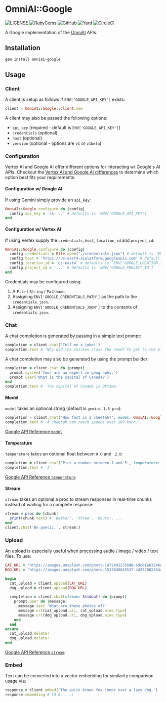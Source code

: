 # OmniAI::Google

[![LICENSE](https://img.shields.io/badge/license-MIT-blue.svg)](https://github.com/ksylvest/omniai-google/blob/main/LICENSE)
[![RubyGems](https://img.shields.io/gem/v/omniai-google)](https://rubygems.org/gems/omniai-google)
[![GitHub](https://img.shields.io/badge/github-repo-blue.svg)](https://github.com/ksylvest/omniai-google)
[![Yard](https://img.shields.io/badge/docs-site-blue.svg)](https://omniai-google.ksylvest.com)
[![CircleCI](https://img.shields.io/circleci/build/github/ksylvest/omniai-google)](https://circleci.com/gh/ksylvest/omniai-google)

A Google implementation of the [OmniAI](https://github.com/ksylvest/omniai) APIs.

## Installation

```sh
gem install omniai-google
```

## Usage

### Client

A client is setup as follows if `ENV['GOOGLE_API_KEY']` exists:

```ruby
client = OmniAI::Google::Client.new
```

A client may also be passed the following options:

- `api_key` (required - default is `ENV['GOOGLE_API_KEY']`)
- `credentials` (optional)
- `host` (optional)
- `version` (optional - options are `v1` or `v1beta`)

### Configuration

Vertex AI and Google AI offer different options for interacting w/ Google's AI APIs. Checkout the [Vertex AI and Google AI differences](https://cloud.google.com/vertex-ai/generative-ai/docs/overview#how-gemini-vertex-different-gemini-aistudio) to determine which option best fits your requirements.

#### Configuration w/ Google AI

If using Gemini simply provide an `api_key`:

```ruby
OmniAI::Google.configure do |config|
  config.api_key = 'sk-...' # defaults is `ENV['GOOGLE_API_KEY']`
end
```

#### Configuration w/ Vertex AI

If using Vertex supply the `credentials`, `host`, `location_id` and `project_id`:

```ruby
OmniAI::Google.configure do |config|
  config.credentials = File.open("./credentials.json") # default is `ENV['GOOGLE_CREDENTIALS_PATH']` / `ENV['GOOGLE_CREDENTIALS_JSON']`
  config.host = 'https://us-east4-aiplatform.googleapis.com' # default is `ENV['GOOGLE_HOST']`
  config.location_id = 'us-east4' # defaults is `ENV['GOOGLE_LOCATION_ID']`
  config.project_id = '...' # defaults is `ENV['GOOGLE_PROJECT_ID']`
end
```

Credentials may be configured using:

1. A `File` / `String` / `Pathname`.
2. Assigning `ENV['GOOGLE_CREDENTIALS_PATH']` as the path to the `credentials.json`.
3. Assigning `ENV['GOOGLE_CREDENTIALS_JSON']` to the contents of `credentials.json`.

### Chat

A chat completion is generated by passing in a simple text prompt:

```ruby
completion = client.chat('Tell me a joke!')
completion.text # 'Why did the chicken cross the road? To get to the other side.'
```

A chat completion may also be generated by using the prompt builder:

```ruby
completion = client.chat do |prompt|
  prompt.system('Your are an expert in geography.')
  prompt.user('What is the capital of Canada?')
end
completion.text # 'The capital of Canada is Ottawa.'
```

#### Model

`model` takes an optional string (default is `gemini-1.5-pro`):

```ruby
completion = client.chat('How fast is a cheetah?', model: OmniAI::Google::Chat::Model::GEMINI_FLASH)
completion.text # 'A cheetah can reach speeds over 100 km/h.'
```

[Google API Reference `model`](https://cloud.google.com/vertex-ai/generative-ai/docs/learn/model-versioning#gemini-model-versions)

#### Temperature

`temperature` takes an optional float between `0.0` and ` 2.0`:

```ruby
completion = client.chat('Pick a number between 1 and 5', temperature: 2.0)
completion.text # '3'
```

[Google API Reference `temperature`](https://ai.google.dev/api/rest/v1/GenerationConfig)

#### Stream

`stream` takes an optional a proc to stream responses in real-time chunks instead of waiting for a complete response:

```ruby
stream = proc do |chunk|
  print(chunk.text) # 'Better', 'three', 'hours', ...
end
client.chat('Be poetic.', stream:)
```

### Upload

An upload is especially useful when processing audio / image / video / text files. To use:

```ruby
CAT_URL = 'https://images.unsplash.com/photo-1472491235688-bdc81a63246e?fm=jpg'
DOG_URL = 'https://images.unsplash.com/photo-1517849845537-4d257902454a?fm=jpg'

begin
  cat_upload = client.upload(CAT_URL)
  dog_upload = client.upload(DOG_URL)

  completion = client.chat(stream: $stdout) do |prompt|
    prompt.user do |message|
      message.text 'What are these photos of?'
      message.url(cat_upload.uri, cat_upload.mime_type)
      message.url(dog_upload.uri, dog_upload.mime_type)
    end
  end
ensure
  cat_upload.delete!
  dog_upload.delete!
end
```

[Google API Reference `stream`](https://ai.google.dev/gemini-api/docs/api-overview#stream)

### Embed

Text can be converted into a vector embedding for similarity comparison usage via:

```ruby
response = client.embed('The quick brown fox jumps over a lazy dog.')
response.embedding # [0.0, ...]
```
